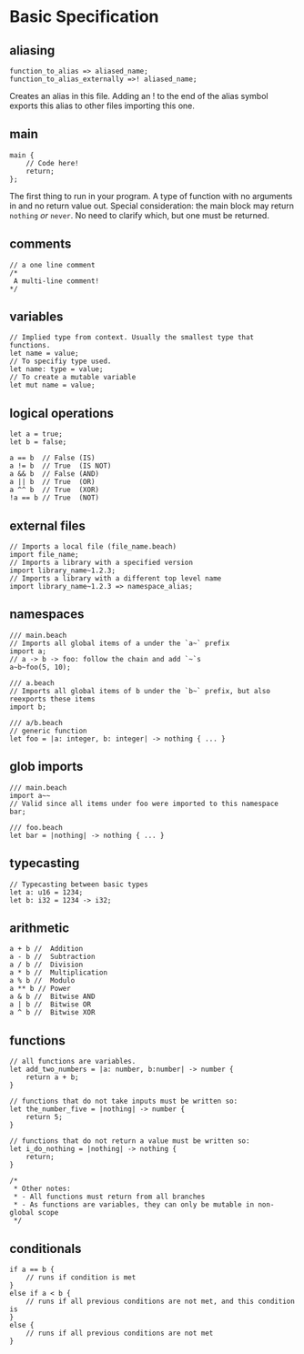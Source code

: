 # Basic Specification

## aliasing

```beach
function_to_alias => aliased_name;
function_to_alias_externally =>! aliased_name;
```

Creates an alias in this file. Adding an ! to the end of the alias symbol exports this alias to other files importing this one.

## main

```beach
main {
    // Code here!
    return;
};
```

The first thing to run in your program. A type of function with no arguments in and no return value out. Special consideration: the main block may return `nothing` *or* `never`. No need to clarify which, but one must be returned.

## comments

```beach
// a one line comment
/*
 A multi-line comment!
*/
```

## variables

```beach
// Implied type from context. Usually the smallest type that functions.
let name = value;
// To specifiy type used.
let name: type = value;
// To create a mutable variable
let mut name = value;
```

## logical operations

```beach
let a = true;
let b = false;

a == b  // False (IS)
a != b  // True  (IS NOT)
a && b  // False (AND)
a || b  // True  (OR)
a ^^ b  // True  (XOR)
!a == b // True  (NOT)

```

## external files

```beach
// Imports a local file (file_name.beach)
import file_name;
// Imports a library with a specified version
import library_name~1.2.3;
// Imports a library with a different top level name
import library_name~1.2.3 => namespace_alias;
```

## namespaces

```beach
/// main.beach
// Imports all global items of a under the `a~` prefix
import a;
// a -> b -> foo: follow the chain and add `~`s
a~b~foo(5, 10);

/// a.beach
// Imports all global items of b under the `b~` prefix, but also reexports these items
import b;

/// a/b.beach
// generic function
let foo = |a: integer, b: integer| -> nothing { ... }
```

## glob imports

```beach
/// main.beach
import a~~
// Valid since all items under foo were imported to this namespace
bar;

/// foo.beach
let bar = |nothing| -> nothing { ... }
```

## typecasting

```beach
// Typecasting between basic types
let a: u16 = 1234;
let b: i32 = 1234 -> i32;
```

## arithmetic

```beach
a + b //  Addition
a - b //  Subtraction
a / b //  Division
a * b //  Multiplication
a % b //  Modulo
a ** b // Power
a & b //  Bitwise AND
a | b //  Bitwise OR
a ^ b //  Bitwise XOR
```

## functions

```beach
// all functions are variables.
let add_two_numbers = |a: number, b:number| -> number {
    return a + b;
}

// functions that do not take inputs must be written so:
let the_number_five = |nothing| -> number {
    return 5;
}

// functions that do not return a value must be written so:
let i_do_nothing = |nothing| -> nothing {
    return;
}

/*
 * Other notes:
 * - All functions must return from all branches
 * - As functions are variables, they can only be mutable in non-global scope
 */
```

## conditionals

```beach
if a == b {
    // runs if condition is met
}
else if a < b {
    // runs if all previous conditions are not met, and this condition is
}
else {
    // runs if all previous conditions are not met
}
```
